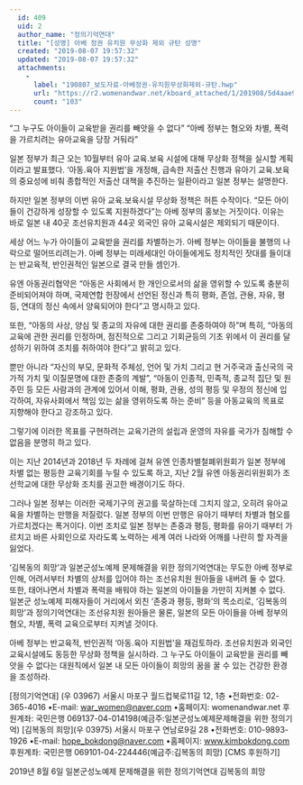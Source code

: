 ```yaml
---
  id: 409
  uid: 2
  author_name: "정의기억연대"
  title: "[성명] 아베 정권 유치원 무상화 제외 규탄 성명"
  created: "2019-08-07 19:57:32"
  updated: "2019-08-07 19:57:32"
  attachments: 
    - 
      label: "190807_보도자료-아베정권-유치원무상화제외-규탄.hwp"
      url: "https://r2.womenandwar.net/kboard_attached/1/201908/5d4aae9c8ecfe2823060.hwp"
      count: "103"
---
```

“그 누구도 아이들이 교육받을 권리를 빼앗을 수 없다”
“아베 정부는 혐오와 차별, 폭력을 가르치려는 유아교육을 당장 거둬라”

일본 정부가 최근 오는 10월부터 유아 교육.보육 시설에 대해 무상화 정책을 실시할 계획이라고 발표했다. ‘아동.육아 지원법’을 개정해, 급속한 저출산 진행과 유아기 교육.보육의 중요성에 비춰 종합적인 저출산 대책을 추진하는 일환이라고 일본 정부는 설명한다.

하지만 일본 정부의 이번 유아 교육.보육시설 무상화 정책은 허튼 수작이다. “모든 아이들이 건강하게 성장할 수 있도록 지원하겠다”는 아베 정부의 홍보는 거짓이다. 이유는 바로 일본 내 40곳 조선유치원과 44곳 외국인 유아 교육시설은 제외되기 때문이다.

세상 어느 누가 아이들이 교육받을 권리를 차별하는가. 아베 정부는 아이들을 불행의 나락으로 떨어뜨리려는가. 아베 정부는 미래세대인 아이들에게도 정치적인 잣대를 들이대는 반교육적, 반인권적인 일본으로 결국 만들 셈인가.

유엔 아동권리협약은 “아동은 사회에서 한 개인으로서의 삶을 영위할 수 있도록 충분히 준비되어져야 하며, 국제연합 헌장에서 선언된 정신과 특히 평화, 존엄, 관용, 자유, 평등, 연대의 정신 속에서 양육되어야 한다”고 명시하고 있다.

또한, “아동의 사상, 양심 및 종교의 자유에 대한 권리를 존중하여야 하”며 특히, “아동의 교육에 관한 권리를 인정하며, 점진적으로 그리고 기회균등의 기초 위에서 이 권리를 달성하기 위하여 조치를 취하여야 한다”고 밝히고 있다.

뿐만 아니라 “자신의 부모, 문화적 주체성, 언어 및 가치 그리고 현 거주국과 출신국의 국가적 가치 및 이질문명에 대한 존중의 계발”, “아동이 인종적, 민족적, 종교적 집단 및 원주민 등 모든 사람과의 관계에 있어서 이해, 평화, 관용, 성의 평등 및 우정의 정신에 입각하여, 자유사회에서 책임 있는 삶을 영위하도록 하는 준비” 등을 아동교육의 목표로 지향해야 한다고 강조하고 있다.

그렇기에 이러한 목표를 구현하려는 교육기관의 설립과 운영의 자유를 국가가 침해할 수 없음을 분명히 하고 있다. 

이는 지난 2014년과 2018년 두 차례에 걸쳐 유엔 인종차별철폐위원회가 일본 정부에 차별 없는 평등한 교육기회를 누릴 수 있도록 하고, 지난 2월 유엔 아동권리위원회가 조선학교에 대한 무상화 조치를 권고한 배경이기도 하다.

그러나 일본 정부는 이러한 국제기구의 권고를 묵살하는데 그치지 않고, 오히려 유아교육을 차별하는 만행을 저질렀다. 일본 정부의 이번 만행은 유아기 때부터 차별과 혐오를 가르치겠다는 폭거이다. 이번 조치로 일본 정부는 존중과 평등, 평화를 유아기 때부터 가르치고 바른 사회인으로 자라도록 노력하는 세계 여러 나라와 어깨를 나란히 할 자격을 잃었다. 

‘김복동의 희망’과 일본군성노예제 문제해결을 위한 정의기억연대는 무도한 아베 정부로 인해, 어려서부터 차별의 상처를 입어야 하는 조선유치원 원아들을 내버려 둘 수 없다. 또한, 태어나면서 차별과 폭력을 배워야 하는 일본의 아이들을 가만히 지켜볼 수 없다. 일본군 성노예제 피해자들이 거리에서 외친 ‘존중과 평등, 평화’의 목소리로, ‘김복동의 희망’과 정의기억연대는 조선유치원 원아들은 물론, 일본의 모든 아이들을 아베 정부의 혐오, 차별, 폭력 교육으로부터 지켜낼 것이다.

아베 정부는 반교육적, 반인권적 ‘아동.육아 지원법’을 재검토하라. 조선유치원과 외국인 교육시설에도 동등한 무상화 정책을 실시하라. 그 누구도 아이들이 교육받을 권리를 빼앗을 수 없다는 대원칙에서 일본 내 모든 아이들이 희망의 꿈을 꿀 수 있는 건강한 환경을 조성하라.

\[정의기억연대\] (우 03967) 서울시 마포구 월드컵북로11길 12, 1층 •전화번호: 02-365-4016 
 •E-mail: war_women@naver.com •홈페이지: womenandwar.net
 후원계좌: 국민은행 069137-04-014198(예금주:일본군성노예제문제해결을 위한 정의기억)
\[김복동의 희망\](우 03975) 서울시 마포구 연남로9길 28 •전화번호: 010-9893-1926 
 •E-mail: hope_bokdong@naver.com •홈페이지: www.kimbokdong.com
 후원계좌: 국민은행 069101-04-224446(예금주:김복동의 희망) \[CMS 후원하기\] 


2019년 8월 6일 
일본군성노예제 문제해결을 위한 정의기억연대
김복동의 희망